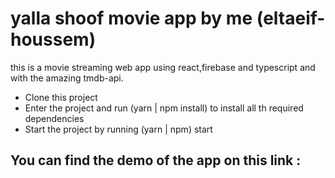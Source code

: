 # yalla shoof movie app by me (eltaeif-houssem)

this is a movie streaming web app using react,firebase and typescript and with the amazing
tmdb-api.

- Clone this project
- Enter the project and run (yarn | npm install) to install all th required dependencies
- Start the project by running (yarn | npm) start

## You can find the demo of the app on this link :
